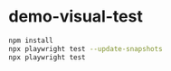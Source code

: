 # demo-visual-test

```sh
npm install
npx playwright test --update-snapshots
npx playwright test
```
